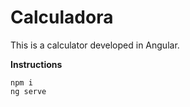 # Calculadora

This is a calculator developed in Angular. 

**Instructions**

```
npm i
ng serve
```
